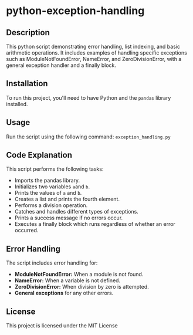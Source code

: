 # python-exception-handling

## Description
This python script demonstrating error handling, list indexing, and basic arithmetic operations. It includes examples of handling specific exceptions such as ModuleNotFoundError, NameError, and ZeroDivisionError, with a general exception handler and a finally block.

## Installation
To run this project, you'll need to have Python and the `pandas` library installed.

## Usage
Run the script using the following command:
`exception_handling.py`

## Code Explanation
This script performs the following tasks:

- Imports the pandas library.
- Initializes two variables `a`and `b`.
- Prints the values of `a` and `b`.
- Creates a list and prints the fourth element.
- Performs a division operation.
- Catches and handles different types of exceptions.
- Prints a success message if no errors occur.
- Executes a finally block which runs regardless of whether an error occurred.

## Error Handling
The script includes error handling for:

- **ModuleNotFoundError:** When a module is not found.
- **NameError:** When a variable is not defined.
- **ZeroDivisionError:** When division by zero is attempted.
- **General exceptions** for any other errors.

## License
This project is licensed under the MIT License

